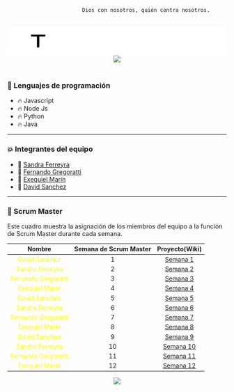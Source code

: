 
                            Dios con nosotros, quién contra nosotros.

<br>
<img src="https://github.com/testTPU/1/blob/main/logo-en-blanco.png?raw=true">
<br>
<div id="header" align="center">
    <img src="https://i.giphy.com/media/bGgsc5mWoryfgKBx1u/giphy.webp" width="600">
</div>
<br>

### :page_with_curl: Lenguajes de programación

- :fire: Javascript
- :fire: Node Js
- :fire: Python
- :fire: Java

---

### :collision: Integrantes del equipo

- :star2: [Sandra Ferreyra](https://github.com/sandraFerreyra) 
- :star2: [Fernando Gregoratti](https://github.com/mvkgamingarg)
- :star2: [Exequiel Marín](https://github.com/Exequiel3)
- :star2: [David Sanchez](https://github.com/nob322)

---

### :dizzy: Scrum Master

Este cuadro muestra la asignación de los miembros del equipo a la función de Scrum Master durante cada semana. 
<div align="center">
 

|    Nombre              | Semana de Scrum Master                                 |        Proyecto(Wiki)           |
|:---------------------:|:-----------------------------------------------------:|:-----------------------------:|
| <span style="color:yellow;">David Sanchez</span>         |      1                                           |  [Semana 1](https://github.com/nob322/semana1)         |
| <span style="color:yellow;">Sandra Ferreyra</span> |      2                                           |  [Semana 2](https://github.com/sandraFerreyra/semana2) |
| <span style="color:yellow;">Fernando Gregoratti</span>|      3                                           |  [Semana 3](https://github.com/mvkgamingarg/semana3)   |
| <span style="color:yellow;">Exequiel Marín</span>       |      4                                           |  [Semana 4](https://github.com/Exequiel3/semana4)       |
| <span style="color:yellow;">David Sanchez</span>         |      5                                           |  [Semana 5](https://github.com/nob322/semana5)         |
| <span style="color:yellow;">Sandra Ferreyra</span> |      6                                           |  [Semana 6](https://github.com/sandraFerreyra/semana6) |
| <span style="color:yellow;">Fernando Gregoratti</span>|      7                                           |  [Semana 7](https://github.com/mvkgamingarg/semana7)   |
| <span style="color:yellow;">Exequiel Marín</span>       |      8                                           |  [Semana 8](https://github.com/Exequiel3/semana8)       |
| <span style="color:yellow;">David Sanchez</span>         |      9                                           |  [Semana 9](https://github.com/nob322/semana9)         |
| <span style="color:yellow;">Sandra Ferreyra</span> |      10                                          |  [Semana 10](https://github.com/sandraFerreyra/semana10)|
| <span style="color:yellow;">Fernando Gregoratti</span>|      11                                          |  [Semana 11](https://github.com/mvkgamingarg/semana11)  |
| <span style="color:yellow;">Exequiel Marín</span>       |      12                                          |  [Semana 12](https://github.com/Exequiel3/semana12)    |
</div>

<div id="header" align="center">
    <img src="https://i.giphy.com/media/qgQUggAC3Pfv687qPC/giphy.webp" width="600"/ autoplay>
</div>
<br>


